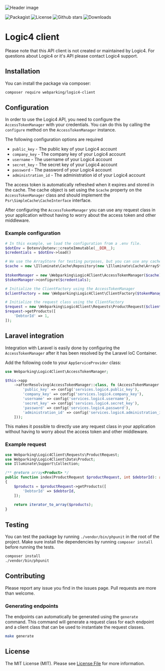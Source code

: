 ![Header image](./assets/webparking_logic4_client.png)

![Packagist](https://img.shields.io/packagist/v/webparking/logic4-client.svg?style=flat-round&logo=packagist)
![License](https://img.shields.io/packagist/l/webparking/logic4-client.svg?style=flat-round)
![Github stars](https://img.shields.io/github/stars/webparking/logic4-client?style=flat-round&logo=github)
![Downloads](https://img.shields.io/packagist/dt/webparking/logic4-client.svg?style=flat-round)

# Logic4 client
Please note that this API client is not created or maintained by Logic4. For questions about Logic4 or it's API please contact Logic4 support. 

## Installation 
You can install the package via composer:
```bash
composer require webparking/logic4-client
``` 

## Configuration
In order to use the Logic4 API, you need to configure the `AccessTokenManager` with your credentials. You can do this by calling the `configure` method on the `AccessTokenManager` instance.
 
The following configuration options are required
- `public_key` - The public key of your Logic4 account
- `company_key` - The company key of your Logic4 account
- `username` - The username of your Logic4 account
- `secret_key` - The secret key of your Logic4 account
- `password` - The password of your Logic4 account
- `administration_id` - The administration id of your Logic4 account

The access token is automatically refreshed when it expires and stored in the cache. The cache object is set using the `$cache` property on the `AccessTokenManager` class and should implement the `Psr\SimpleCache\CacheInterface` interface.

After configuring the `AccessTokenManager` you can use any request class in your application without having to worry about the access token and other middleware.

### Example configuration
```php
# In this example, we load the configuration from a .env file.
$dotEnv = Dotenv\Dotenv::createImmutable(__DIR__);
$credentials = $dotEnv->load()

# We use the ArrayStore for testing purposes, but you can use any cache implementation that implements the Psr\SimpleCache\CacheInterface interface.
$cache = new \Illuminate\Cache\Repository(new \Illuminate\Cache\ArrayStore());
    
$tokenManager = new \Webparking\Logic4Client\AccessTokenManager($cache);
$tokenManager->configure($credentials);

# Initialize the ClientFactory using the AccessTokenManager
$clientFactory = new \Webparking\Logic4Client\ClientFactory($tokenManager);

# Initialize the request class using the ClientFactory
$request = new \Webparking\Logic4Client\Requests\ProductRequest($clientFactory);
$request->getProducts([
    'DebtorId' => 1,
]);
```

## Laravel integration
Integration with Laravel is easily done by configuring the `AccessTokenManager` after it has been resolved by the Laravel IoC Container.

Add the following code to your `AppServiceProvider` class:

```php
use Webparking\Logic4Client\AccessTokenManager;

$this->app
    ->afterResolving(AccessTokenManager::class, fn (AccessTokenManager $tokenManager) => $tokenManager->configure([
        'public_key' => config('services.logic4.public_key'),
        'company_key' => config('services.logic4.company_key'),
        'username' => config('services.logic4.username'),
        'secret_key' => config('services.logic4.secret_key'),
        'password' => config('services.logic4.password'),
        'administration_id' => config('services.logic4.administration_id'),
    ]));
```

This makes it possible to directly use any request class in your application without having to worry about the access token and other middleware.

### Example request

```php
use Webparking\Logic4Client\Requests\ProductRequest;
use Webparking\Logic4Client\Data\Product;
use Illuminate\Support\Collection;

/** @return array<Product> */
public function index(ProductRequest $productRequest, int $debtorId): array
{
    $products = $productRequest->getProducts([
        'DebtorId' => $debtorId,
    ]);
    
    return iterator_to_array($products);
}
```

## Testing
You can test the package by running `./vendor/bin/phpunit` in the root of the project. Make sure install the dependencies by running `composer install` before running the tests.

```bash
composer install
./vendor/bin/phpunit
```

## Contributing
Please report any issue you find in the issues page. Pull requests are more than welcome.

### Generating endpoints

The endpoints can automatically be generated using the `generate` command. This command will generate a request class for each endpoint and a client class that can be used to instantiate the request classes.

```bash
make generate
``` 

## License
The MIT License (MIT). Please see [License File](LICENSE.md) for more information.

